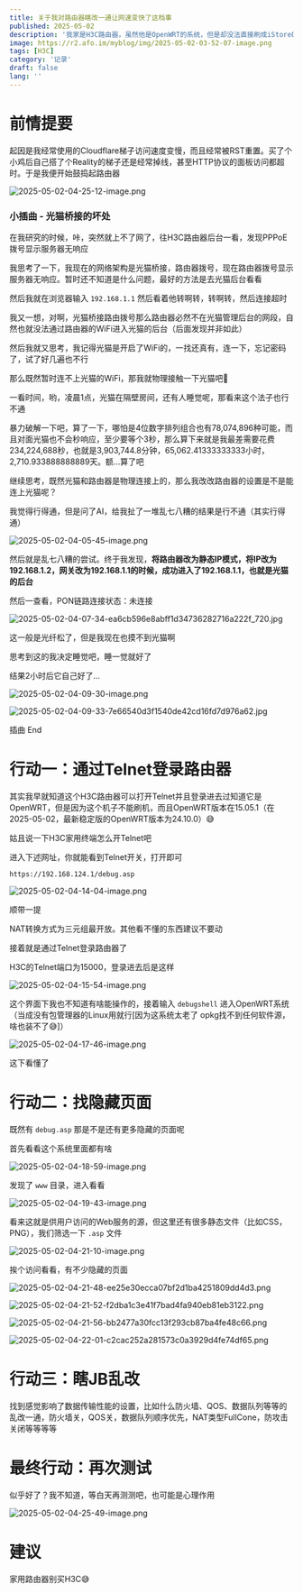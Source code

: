 ```yaml
---
title: 关于我对路由器瞎改一通让网速变快了这档事
published: 2025-05-02
description: '我家是H3C路由器，虽然他是OpenWRT的系统，但是却没法直接刷成iStoreOS，但是偶然一天，我发现他有Telnet，于是...'
image: https://r2.afo.im/myblog/img/2025-05-02-03-52-07-image.png
tags: [H3C]
category: '记录'
draft: false 
lang: ''
---
```


# 前情提要

起因是我经常使用的Cloudflare梯子访问速度变慢，而且经常被RST重置。买了个小鸡后自己搭了个Reality的梯子还是经常掉线，甚至HTTP协议的面板访问都超时。于是我便开始鼓捣起路由器

![2025-05-02-04-25-12-image.png](https://r2.afo.im/myblog/img/2025-05-02-04-25-12-image.png)

### 小插曲 - 光猫桥接的坏处

在我研究的时候，咔，突然就上不了网了，往H3C路由器后台一看，发现PPPoE拨号显示服务器无响应

我思考了一下，我现在的网络架构是光猫桥接，路由器拨号，现在路由器拨号显示服务器无响应。暂时还不知道是什么问题，最好的方法是去光猫后台看看

然后我就在浏览器输入 `192.168.1.1` 然后看着他转啊转，转啊转，然后连接超时

我又一想，对啊，光猫桥接路由拨号那么路由器必然不在光猫管理后台的网段，自然也就没法通过路由器的WiFi进入光猫的后台（后面发现并非如此）

然后我就又思考，我记得光猫是开启了WiFi的，一找还真有，连一下，忘记密码了，试了好几遍也不行

那么既然暂时连不上光猫的WiFi，那我就物理接触一下光猫吧🤔

一看时间，哟，凌晨1点，光猫在隔壁房间，还有人睡觉呢，那看来这个法子也行不通

暴力破解一下吧，算了一下，哪怕是4位数字排列组合也有78,074,896种可能，而且对面光猫也不会秒响应，至少要等个3秒，那么算下来就是我最差需要花费234,224,688秒，也就是3,903,744.8分钟，65,062.41333333333小时，2,710.933888888889天。额...算了吧

继续思考，既然光猫和路由器是物理连接上的，那么我改改路由器的设置是不是能连上光猫呢？

我觉得行得通，但是问了AI，给我扯了一堆乱七八糟的结果是行不通（其实行得通）

![2025-05-02-04-05-45-image.png](https://r2.afo.im/myblog/img/2025-05-02-04-05-45-image.png)

然后就是乱七八糟的尝试。终于我发现，**将路由器改为静态IP模式，将IP改为192.168.1.2，网关改为192.168.1.1的时候，成功进入了192.168.1.1，也就是光猫的后台**

然后一查看，PON链路连接状态：未连接

![2025-05-02-04-07-34-ea6cb596e8abff1d34736282716a222f_720.jpg](https://r2.afo.im/myblog/img/2025-05-02-04-07-34-ea6cb596e8abff1d34736282716a222f_720.png)

这一般是光纤松了，但是我现在也摸不到光猫啊

思考到这的我决定睡觉吧，睡一觉就好了

结果2小时后它自己好了...

![2025-05-02-04-09-30-image.png](https://r2.afo.im/myblog/img/2025-05-02-04-09-30-image.png)

![2025-05-02-04-09-33-7e66540d3f1540de42cd16fd7d976a62.jpg](https://r2.afo.im/myblog/img/2025-05-02-04-09-33-7e66540d3f1540de42cd16fd7d976a62.png)

插曲 End

# 行动一：通过Telnet登录路由器

其实我早就知道这个H3C路由器可以打开Telnet并且登录进去过知道它是OpenWRT，但是因为这个机子不能刷机，而且OpenWRT版本在15.05.1（在2025-05-02，最新稳定版的OpenWRT版本为24.10.0）😅

姑且说一下H3C家用终端怎么开Telnet吧

进入下述网址，你就能看到Telnet开关，打开即可

```url
https://192.168.124.1/debug.asp
```

![2025-05-02-04-14-04-image.png](https://r2.afo.im/myblog/img/2025-05-02-04-14-04-image.png)

顺带一提

NAT转换方式为三元组最开放。其他看不懂的东西建议不要动

接着就是通过Telnet登录路由器了

H3C的Telnet端口为15000，登录进去后是这样

![2025-05-02-04-15-54-image.png](https://r2.afo.im/myblog/img/2025-05-02-04-15-54-image.png)

这个界面下我也不知道有啥能操作的，接着输入 `debugshell` 进入OpenWRT系统（当成没有包管理器的Linux用就行[因为这系统太老了 opkg找不到任何软件源，啥也装不了😅]）

![2025-05-02-04-17-46-image.png](https://r2.afo.im/myblog/img/2025-05-02-04-17-46-image.png)

这下看懂了

# 行动二：找隐藏页面

既然有 `debug.asp` 那是不是还有更多隐藏的页面呢

首先看看这个系统里面都有啥

![2025-05-02-04-18-59-image.png](https://r2.afo.im/myblog/img/2025-05-02-04-18-59-image.png)

发现了 `www` 目录，进入看看

![2025-05-02-04-19-43-image.png](https://r2.afo.im/myblog/img/2025-05-02-04-19-43-image.png)

看来这就是供用户访问的Web服务的源，但这里还有很多静态文件（比如CSS，PNG），我们筛选一下 `.asp` 文件

![2025-05-02-04-21-10-image.png](https://r2.afo.im/myblog/img/2025-05-02-04-21-10-image.png)

挨个访问看看，有不少隐藏的页面

![2025-05-02-04-21-48-ee25e30ecca07bf2d1ba4251809dd4d3.png](https://r2.afo.im/myblog/img/2025-05-02-04-21-48-ee25e30ecca07bf2d1ba4251809dd4d3.png)

![2025-05-02-04-21-52-f2dba1c3e41f7bad4fa940eb81eb3122.png](https://r2.afo.im/myblog/img/2025-05-02-04-21-52-f2dba1c3e41f7bad4fa940eb81eb3122.png)

![2025-05-02-04-21-56-bb2477a30fcc13f293cb87ba4fe48c66.png](https://r2.afo.im/myblog/img/2025-05-02-04-21-56-bb2477a30fcc13f293cb87ba4fe48c66.png)

![2025-05-02-04-22-01-c2cac252a281573c0a3929d4fe74df65.png](https://r2.afo.im/myblog/img/2025-05-02-04-22-01-c2cac252a281573c0a3929d4fe74df65.png)

# 行动三：瞎JB乱改

找到感觉影响了数据传输性能的设置，比如什么防火墙、QOS、数据队列等等的乱改一通，防火墙关，QOS关，数据队列顺序优先，NAT类型FullCone，防攻击关闭等等等等

# 最终行动：再次测试

似乎好了？我不知道，等白天再测测吧，也可能是心理作用

![2025-05-02-04-25-49-image.png](https://r2.afo.im/myblog/img/2025-05-02-04-25-49-image.png)

# 建议

家用路由器别买H3C😅
